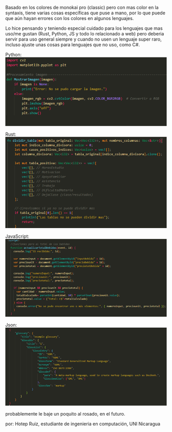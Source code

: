 Basado en los colores de monokai pro (classic) pero con mas color en la syntaxis, tiene varias cosas específicas que puse a mano, por lo que puede que aún hayan errores con los colores en algunos lenguajes.

Lo hice pensando y teniendo especial cuidado para los lenguajes que mas uso/me gustan (Rust, Python, JS y todo lo relacionado a web) pero deberia servir para uso general siempre y cuando no usen un lenguaje super raro, incluso ajuste unas cosas para lenguajes que no uso, como C#.

Python:
![CapturaPython](./imagenes/py.png)

Rust:
![CapturaRust](./imagenes/rust.png)

JavaScript:
![CapturaJs](./imagenes/js.png)

Json:
![CapturaJson](./imagenes/json.png)

probablemente le baje un poquito al rosado, en el futuro.

por: Hotep Ruiz, estudiante de ingenieria en computación, UNI Nicaragua